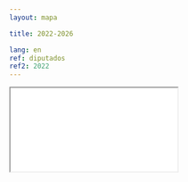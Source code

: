 ```yaml
---
layout: mapa

title: 2022-2026

lang: en
ref: diputados
ref2: 2022
---
```


<div>
<iframe class="mapa-iframe" src="../repo_mapas/output/legislaturas/1989-presente/2022-2026_Diputados.html"></iframe>
</div>
